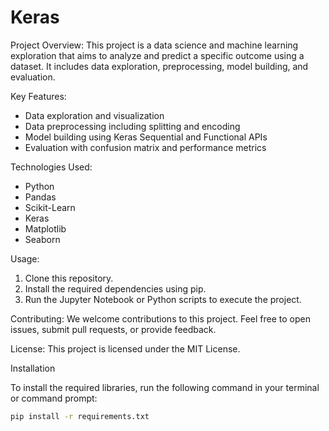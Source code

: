 # Keras

Project Overview:
This project is a data science and machine learning exploration that aims to analyze and predict a specific outcome using a dataset. It includes data exploration, preprocessing, model building, and evaluation.

Key Features:
- Data exploration and visualization
- Data preprocessing including splitting and encoding
- Model building using Keras Sequential and Functional APIs
- Evaluation with confusion matrix and performance metrics

Technologies Used:
- Python
- Pandas
- Scikit-Learn
- Keras
- Matplotlib
- Seaborn

Usage:
1. Clone this repository.
2. Install the required dependencies using pip.
3. Run the Jupyter Notebook or Python scripts to execute the project.


Contributing:
We welcome contributions to this project. Feel free to open issues, submit pull requests, or provide feedback.

License:
This project is licensed under the MIT License.


Installation

To install the required libraries, run the following command in your terminal or command prompt:

```bash
pip install -r requirements.txt



